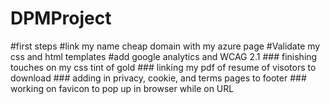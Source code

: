 # DPMProject
#first steps
    #link my name cheap domain with my azure page
    #Validate my css and html templates
    #add google analytics and WCAG 2.1
    ### finishing touches on my css tint of gold
    ### linking my pdf of resume of visotors to download
    ### adding in privacy, cookie, and terms pages to footer
    ### working on favicon to pop up in browser while on URL
